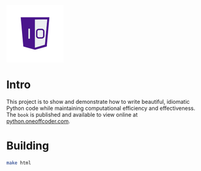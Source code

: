 ![One-Off Coder Logo](/source/images/logo.png "One-Off Coder")

# Intro

This project is to show and demonstrate how to write beautiful, idiomatic Python code while maintaining computational efficiency and effectiveness. The `book` is published and available to view online at [python.oneoffcoder.com](https://python.oneoffcoder.com).

# Building

```bash
make html
```
